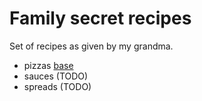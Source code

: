 # Family secret recipes

Set of recipes as given by my grandma.

- pizzas 
    [base](./pizzas/base.md)
- sauces (TODO)
- spreads (TODO)